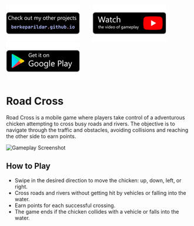 [![Badge 1](media/pf.png)](https://berkeparildar.github.io/Games/)&nbsp;&nbsp;&nbsp;&nbsp;&nbsp;&nbsp;&nbsp;&nbsp;
[![Badge 2](media/ty.png)](https://youtu.be/D_ytC4uhcgg)&nbsp;&nbsp;&nbsp;&nbsp;&nbsp;&nbsp;&nbsp;&nbsp;
[![Badge 3](media/gp.png)](https://play.google.com/store/apps/details?id=com.bprldr.RoadCross)
# Road Cross
Road Cross is a mobile game where players take control of a adventurous chicken attempting to cross busy roads and rivers. The objective is to navigate through the traffic and obstacles, avoiding collisions and reaching the other side to earn points. 

<img src="media/play.gif" alt="Gameplay Screenshot" width="30%">

## How to Play

- Swipe in the desired direction to move the chicken: up, down, left, or right.
- Cross roads and rivers without getting hit by vehicles or falling into the water.
- Earn points for each successful crossing.
- The game ends if the chicken collides with a vehicle or falls into the water.

